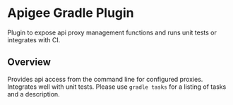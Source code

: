 # Apigee Gradle Plugin
Plugin to expose api proxy management functions and runs unit tests or integrates with CI.

## Overview
Provides api access from the command line for configured proxies. Integrates well with unit tests. 
Please use `gradle tasks` for a listing of tasks and a description. 